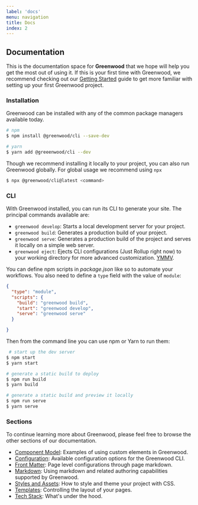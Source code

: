 ```yaml
---
label: 'docs'
menu: navigation
title: Docs
index: 2
---
```


## Documentation
This is the documentation space for **Greenwood** that we hope will help you get the most out of using it.  If this is your first time with Greenwood, we recommend checking out our [Getting Started](/getting-started/) guide to get more familiar with setting up your first Greenwood project.


### Installation
Greenwood can be installed with any of the common package managers available today.

```bash
# npm
$ npm install @greenwood/cli --save-dev

# yarn
$ yarn add @greeenwood/cli --dev
```

Though we recommend installing it locally to your project, you can also run Greenwood globally.  For global usage we recommend using `npx`

```bash
$ npx @greenwood/cli@latest <command>
```

### CLI
With Greenwood installed, you can run its CLI to generate your site.  The principal commands available are:
- `greenwood develop`: Starts a local development server for your project.
- `greenwood build`: Generates a production build of your project.
- `greenwood serve`: Generates a production build of the project and serves it locally on a simple web server.
- `greenwood eject`: Ejects CLI configurations (Just Rollup right now) to your working directory for more advanced customization.  [YMMV](https://www.howtogeek.com/693183/what-does-ymmv-mean-and-how-do-you-use-it/).

You can define npm scripts in _package.json_ like so to automate your workflows.  You also need to define a `type` field with the value of `module`:
```json
{
  "type": "module",
  "scripts": {
    "build": "greenwood build",
    "start": "greenwood develop",
    "serve": "greenwood serve"
  }

}
```

Then from the command line you can use npm or Yarn to run them:

```bash
 # start up the dev server
$ npm start
$ yarn start

# generate a static build to deploy
$ npm run build
$ yarn build

# generate a static build and preview it locally
$ npm run serve
$ yarn serve
```

### Sections

To continue learning more about Greenwood, please feel free to browse the other sections of our documentation.

- [Component Model](/docs/component-model/): Examples of using custom elements in Greenwood.
- [Configuration](/docs/configuration/): Available configuration options for the Greenwood CLI.
- [Front Matter](/docs/front-matter/): Page level configurations through page markdown.
- [Markdown](/docs/markdown/): Using markdown and related authoring capabilities supported by Greenwood.
- [Styles and Assets](/docs/css-and-images/): How to style and theme your project with CSS.
- [Templates](/docs/layouts/): Controlling the layout of your pages.
- [Tech Stack](/docs/tech-stack/): What's under the hood.